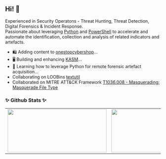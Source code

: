 ## Hi! 👋

Experienced in Security Operatons - Threat Hunting, Threat Detection, Digital Forensics & Incident Response.<br>
Passionate about leveraging [Python](https://www.python.org/) and [PowerShell](https://docs.microsoft.com/en-gb/powershell/) to accelerate and automate the identification, collection and analysis of related indicators and artefacts.

- 🛍️ Adding content to [onestopcybershop](https://github.com/ezaspy/oscybershop)...
- 🖥️ Building and enhancing [KASM](https://github.com/ezaspy/KASM)...
- 🌱 Learning how to leverage Python for remote forensic artefact acquisition...
- Collaborating on LOOBins [textutil](https://github.com/infosecB/LOOBins/issues/62)
- Collaborated on MITRE ATT&CK Framework [T1036.008 - Masquerading: Masquerade File Type](https://attack.mitre.org/techniques/T1036/008/)

### ✨ Github Stats ✨
<center>
<table border:transparent cellspacing="0" cellpadding="0">
  <tr>
      <td><img width="320px" height="140px" align="center" src="https://github-readme-stats.vercel.app/api/top-langs/?username=ezaspy&layout=compact&theme=radical&langs_count=10&hide=php,css&count_private=true&" /></td>
      <td><img width="438px" height="140px" align="center" src="https://github-readme-stats.vercel.app/api?username=ezaspy&theme=radical&show_icons=true&hide=prs" /></td>
  </tr>
</table>
</center>

<!--
- 🔭 I’m currently working on ...
- 🌱 I’m currently learning ...
- 👯 I’m looking to collaborate on ...
- 🤔 I’m looking for help with ...
- 💬 Ask me about ...
- 📫 How to reach me: ...
- 😄 Pronouns: ...
- ⚡ Fun fact: ...
-->
